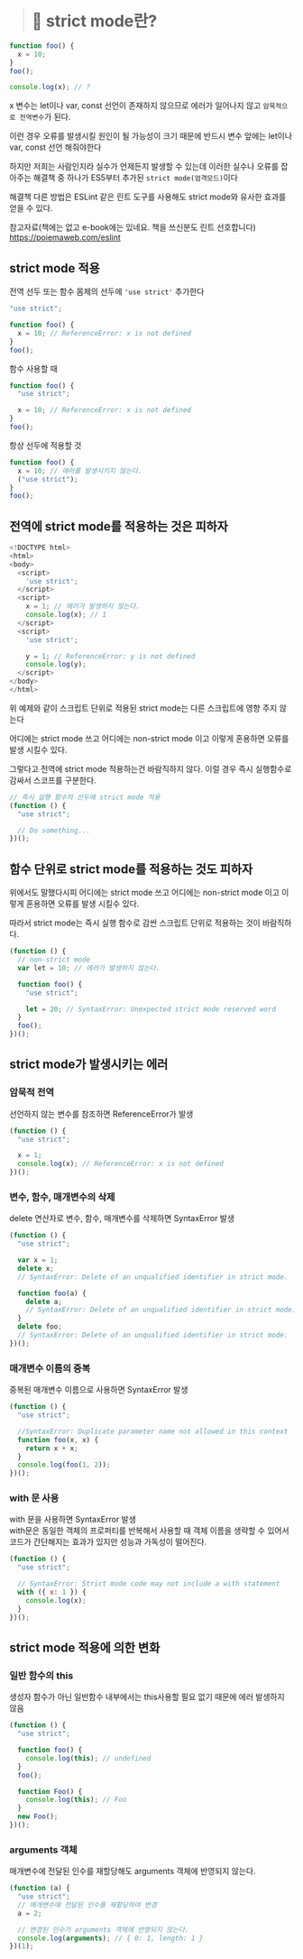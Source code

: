 > # 📖 strict mode란?

```javascript
function foo() {
  x = 10;
}
foo();

console.log(x); // ?
```

x 변수는 let이나 var, const 선언이 존재하지 않으므로 에러가 일어나지 않고 `암묵적으로 전역변수`가 된다.

이런 경우 오류를 발생시킬 원인이 될 가능성이 크기 때문에 반드시 변수 앞에는 let이나 var, const 선언 해줘야한다

하지만 저희는 사람인지라 실수가 언제든지 발생할 수 있는데 이러한 실수나 오류를 잡아주는 해결책 중 하나가
ES5부터 추가된 `strict mode(엄격모드)`이다

해결책 다른 방법은 ESLint 같은 린트 도구를 사용해도 strict mode와 유사한 효과를 얻을 수 있다.

참고자료(책에는 없고 e-book에는 있네요. 책을 쓰신분도 린트 선호합니다)<br>
https://poiemaweb.com/eslint

## strict mode 적용

전역 선두 또는 함수 몸체의 선두에 `'use strict'` 추가한다

```javascript
"use strict";

function foo() {
  x = 10; // ReferenceError: x is not defined
}
foo();
```

함수 사용할 때

```javascript
function foo() {
  "use strict";

  x = 10; // ReferenceError: x is not defined
}
foo();
```

항상 선두에 적용할 것

```javascript
function foo() {
  x = 10; // 에러를 발생시키지 않는다.
  ("use strict");
}
foo();
```

## 전역에 strict mode를 적용하는 것은 피하자

```javascript
<!DOCTYPE html>
<html>
<body>
  <script>
    'use strict';
  </script>
  <script>
    x = 1; // 에러가 발생하지 않는다.
    console.log(x); // 1
  </script>
  <script>
    'use strict';

    y = 1; // ReferenceError: y is not defined
    console.log(y);
  </script>
</body>
</html>
```

위 예제와 같이 스크립트 단위로 적용된 strict mode는 다른 스크립트에 영향 주지 않는다

어디에는 strict mode 쓰고 어디에는 non-strict mode 이고 이렇게 혼용하면 오류를 발생 시킬수 있다.

그렇다고 전역에 strict mode 적용하는건 바람직하지 않다. 이럴 경우 즉시 실행함수로 감싸서 스코프를 구분한다.

```javascript
// 즉시 실행 함수의 선두에 strict mode 적용
(function () {
  "use strict";

  // Do something...
})();
```

## 함수 단위로 strict mode를 적용하는 것도 피하자

위에서도 말했다시피 어디에는 strict mode 쓰고 어디에는 non-strict mode 이고 이렇게 혼용하면 오류를 발생 시킬수 있다.

따라서 strict mode는 즉시 실행 함수로 감싼 스크립트 단위로 적용하는 것이 바람직하다.

```javascript
(function () {
  // non-strict mode
  var lеt = 10; // 에러가 발생하지 않는다.

  function foo() {
    "use strict";

    let = 20; // SyntaxError: Unexpected strict mode reserved word
  }
  foo();
})();
```

## strict mode가 발생시키는 에러

### 암묵적 전역

선언하지 않는 변수를 참조하면 ReferenceError가 발생

```javascript
(function () {
  "use strict";

  x = 1;
  console.log(x); // ReferenceError: x is not defined
})();
```

### 변수, 함수, 매개변수의 삭제

delete 연산자로 변수, 함수, 매개변수를 삭제하면 SyntaxError 발생

```javascript
(function () {
  "use strict";

  var x = 1;
  delete x;
  // SyntaxError: Delete of an unqualified identifier in strict mode.

  function foo(a) {
    delete a;
    // SyntaxError: Delete of an unqualified identifier in strict mode.
  }
  delete foo;
  // SyntaxError: Delete of an unqualified identifier in strict mode.
})();
```

### 매개변수 이름의 중복

중복된 매개변수 이름으로 사용하면 SyntaxError 발생

```javascript
(function () {
  "use strict";

  //SyntaxError: Duplicate parameter name not allowed in this context
  function foo(x, x) {
    return x + x;
  }
  console.log(foo(1, 2));
})();
```

### with 문 사용

with 문을 사용하면 SyntaxError 발생<br>
with문은 동일한 객체의 프로퍼티를 반복해서 사용할 때 객체 이름을 생략할 수 있어서 코드가 간단해지는 효과가 있지만 성능과 가독성이 떨어진다.

```javascript
(function () {
  "use strict";

  // SyntaxError: Strict mode code may not include a with statement
  with ({ x: 1 }) {
    console.log(x);
  }
})();
```

## strict mode 적용에 의한 변화

### 일반 함수의 this

생성자 함수가 아닌 일반함수 내부에서는 this사용할 필요 없기 때문에 에러 발생하지 않음

```javascript
(function () {
  "use strict";

  function foo() {
    console.log(this); // undefined
  }
  foo();

  function Foo() {
    console.log(this); // Foo
  }
  new Foo();
})();
```

### arguments 객체

매개변수에 전달된 인수를 재할당해도 arguments 객체에 반영되지 않는다.

```javascript
(function (a) {
  "use strict";
  // 매개변수에 전달된 인수를 재할당하여 변경
  a = 2;

  // 변경된 인수가 arguments 객체에 반영되지 않는다.
  console.log(arguments); // { 0: 1, length: 1 }
})(1);
```
